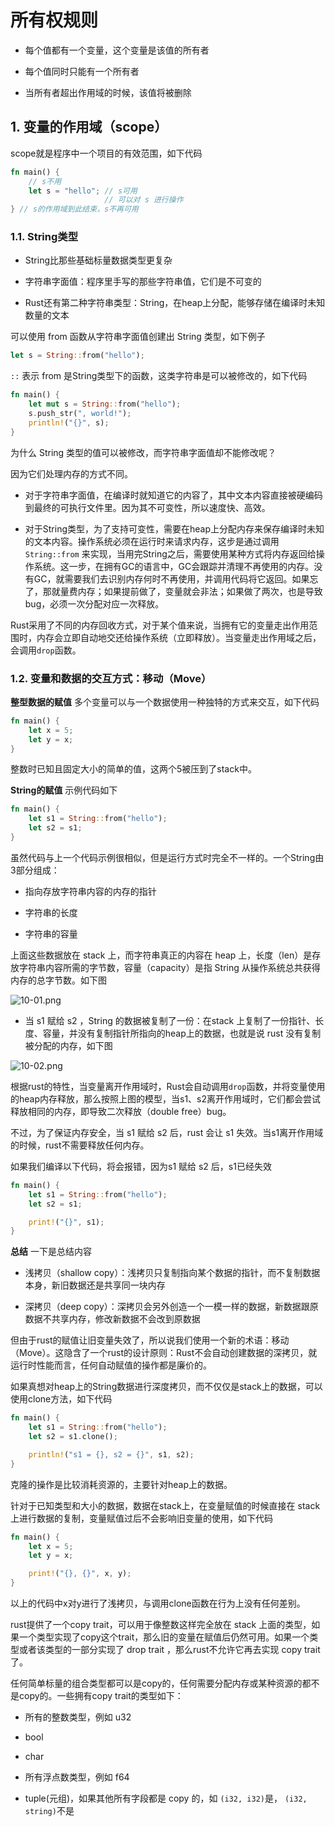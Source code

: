 # 所有权规则

- 每个值都有一个变量，这个变量是该值的所有者

- 每个值同时只能有一个所有者

- 当所有者超出作用域的时候，该值将被删除

## 1. 变量的作用域（scope）

scope就是程序中一个项目的有效范围，如下代码

```rust
fn main() {
    // s不用
    let s = "hello"; // s可用
                     // 可以对 s 进行操作
} // s的作用域到此结束，s不再可用
```

### 1.1. String类型

- String比那些基础标量数据类型更复杂

- 字符串字面值：程序里手写的那些字符串值，它们是不可变的

- Rust还有第二种字符串类型：String，在heap上分配，能够存储在编译时未知数量的文本

可以使用 from 函数从字符串字面值创建出 String 类型，如下例子

```rust
let s = String::from("hello");
```

`::` 表示 from 是String类型下的函数，这类字符串是可以被修改的，如下代码

```rust
fn main() {
    let mut s = String::from("hello");
    s.push_str(", world!");
    println!("{}", s);
}
```

为什么 String 类型的值可以被修改，而字符串字面值却不能修改呢？

因为它们处理内存的方式不同。

- 对于字符串字面值，在编译时就知道它的内容了，其中文本内容直接被硬编码到最终的可执行文件里。因为其不可变性，所以速度快、高效。

- 对于String类型，为了支持可变性，需要在heap上分配内存来保存编译时未知的文本内容。操作系统必须在运行时来请求内存，这步是通过调用 `String::from` 来实现，当用完String之后，需要使用某种方式将内存返回给操作系统。这一步，在拥有GC的语言中，GC会跟踪并清理不再使用的内存。没有GC，就需要我们去识别内存何时不再使用，并调用代码将它返回。如果忘了，那就量费内存；如果提前做了，变量就会非法；如果做了两次，也是导致bug，必须一次分配对应一次释放。

Rust采用了不同的内存回收方式，对于某个值来说，当拥有它的变量走出作用范围时，内存会立即自动地交还给操作系统（立即释放）。当变量走出作用域之后，会调用`drop`函数。

### 1.2. 变量和数据的交互方式：移动（Move）

**整型数据的赋值**
多个变量可以与一个数据使用一种独特的方式来交互，如下代码

```rust
fn main() {
    let x = 5;
    let y = x;
}
```

整数时已知且固定大小的简单的值，这两个5被压到了stack中。

**String的赋值**
示例代码如下

```rust
fn main() {
    let s1 = String::from("hello");
    let s2 = s1;
}
```

虽然代码与上一个代码示例很相似，但是运行方式时完全不一样的。一个String由3部分组成：

- 指向存放字符串内容的内存的指针

- 字符串的长度

- 字符串的容量

上面这些数据放在 stack 上，而字符串真正的内容在 heap 上，长度（len）是存放字符串内容所需的字节数，容量（capacity）是指 String 从操作系统总共获得内存的总字节数。如下图

![10-01.png](./img/10-01.png)

- 当 s1 赋给 s2 ，String 的数据被复制了一份：在stack 上复制了一份指针、长度、容量，并没有复制指针所指向的heap上的数据，也就是说 rust 没有复制被分配的内存，如下图

![10-02.png](./img/10-02.png)

根据rust的特性，当变量离开作用域时，Rust会自动调用`drop`函数，并将变量使用的heap内存释放，那么按照上图的模型，当s1、s2离开作用域时，它们都会尝试释放相同的内存，即导致二次释放（double free）bug。

不过，为了保证内存安全，当 s1 赋给 s2 后，rust 会让 s1 失效。当s1离开作用域的时候，rust不需要释放任何内存。

如果我们编译以下代码，将会报错，因为s1 赋给 s2 后，s1已经失效

```rust
fn main() {
    let s1 = String::from("hello");
    let s2 = s1;

    print!("{}", s1);
}
```

**总结**
一下是总结内容

- 浅拷贝（shallow copy）：浅拷贝只复制指向某个数据的指针，而不复制数据本身，新旧数据还是共享同一块内存

- 深拷贝（deep copy）：深拷贝会另外创造一个一模一样的数据，新数据跟原数据不共享内存，修改新数据不会改到原数据

但由于rust的赋值让旧变量失效了，所以说我们使用一个新的术语：移动（Move）。这隐含了一个rust的设计原则：Rust不会自动创建数据的深拷贝，就运行时性能而言，任何自动赋值的操作都是廉价的。

如果真想对heap上的String数据进行深度拷贝，而不仅仅是stack上的数据，可以使用clone方法，如下代码

```rust
fn main() {
    let s1 = String::from("hello");
    let s2 = s1.clone();

    println!("s1 = {}, s2 = {}", s1, s2);
}
```

克隆的操作是比较消耗资源的，主要针对heap上的数据。

针对于已知类型和大小的数据，数据在stack上，在变量赋值的时候直接在 stack 上进行数据的复制，变量赋值过后不会影响旧变量的使用，如下代码

```rust
fn main() {
    let x = 5;
    let y = x;

    print!("{}, {}", x, y);
}
```

以上的代码中x对y进行了浅拷贝，与调用clone函数在行为上没有任何差别。

rust提供了一个copy trait，可以用于像整数这样完全放在 stack 上面的类型，如果一个类型实现了copy这个trait，那么旧的变量在赋值后仍然可用。如果一个类型或者该类型的一部分实现了 drop trait ，那么rust不允许它再去实现 copy trait 了。

任何简单标量的组合类型都可以是copy的，任何需要分配内存或某种资源的都不是copy的。一些拥有copy trait的类型如下：

- 所有的整数类型，例如 u32

- bool

- char

- 所有浮点数类型，例如 f64

- tuple(元组)，如果其他所有字段都是 copy 的，如 `(i32, i32)`是， `(i32, string)`不是
